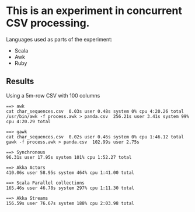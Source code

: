 # This is an experiment in concurrent CSV processing.

Languages used as parts of the experiment:

- Scala
- Awk
- Ruby

## Results

Using a 5m-row CSV with 100 columns

```
==> awk
cat char_sequences.csv  0.03s user 0.48s system 0% cpu 4:20.26 total
/usr/bin/awk -f process.awk > panda.csv  256.21s user 3.41s system 99% cpu 4:20.29 total

==> gawk
cat char_sequences.csv  0.02s user 0.46s system 0% cpu 1:46.12 total
gawk -f process.awk > panda.csv  102.99s user 2.75s

==> Synchronous
96.31s user 17.95s system 101% cpu 1:52.27 total

==> Akka Actors
410.06s user 58.95s system 464% cpu 1:41.00 total

==> Scala Parallel collections
165.46s user 46.78s system 297% cpu 1:11.30 total

==> Akka Streams
156.59s user 76.67s system 188% cpu 2:03.98 total
```
